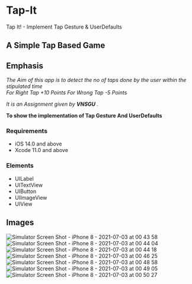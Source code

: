# Tap-It
Tap It! - Implement Tap Gesture &amp; UserDefaults

## A Simple Tap Based Game


## Emphasis

*The Aim of this app is to detect the no of taps done by the user within the stipulated time*  
_For Right Tap +10 Points_
_For Wrong Tap -5 Points_


_It is an Assignment given by **VNSGU** ._

__To show the implementation of Tap Gesture And UserDefaults__

### Requirements

* iOS 14.0 and above
* Xcode 11.0 and above

### Elements

* UILabel
* UITextView
* UIButton
* UIImageView
* UIView

## Images
![Simulator Screen Shot - iPhone 8 - 2021-07-03 at 00 43 58](https://user-images.githubusercontent.com/69379504/124320775-25c44b80-db9a-11eb-9799-2b447a15f9ea.png)
![Simulator Screen Shot - iPhone 8 - 2021-07-03 at 00 44 04](https://user-images.githubusercontent.com/69379504/124320784-2957d280-db9a-11eb-907e-779d30e38377.png)
![Simulator Screen Shot - iPhone 8 - 2021-07-03 at 00 44 18](https://user-images.githubusercontent.com/69379504/124320791-2bba2c80-db9a-11eb-88d8-8475b5fc0a30.png)
![Simulator Screen Shot - iPhone 8 - 2021-07-03 at 00 46 25](https://user-images.githubusercontent.com/69379504/124320796-2e1c8680-db9a-11eb-8a54-c9752757651f.png)
![Simulator Screen Shot - iPhone 8 - 2021-07-03 at 00 48 58](https://user-images.githubusercontent.com/69379504/124320805-307ee080-db9a-11eb-9375-5a135b27f174.png)
![Simulator Screen Shot - iPhone 8 - 2021-07-03 at 00 49 05](https://user-images.githubusercontent.com/69379504/124320819-3674c180-db9a-11eb-872c-401f1ccd3590.png)
![Simulator Screen Shot - iPhone 8 - 2021-07-03 at 00 50 27](https://user-images.githubusercontent.com/69379504/124320823-396fb200-db9a-11eb-9a3d-b886db742373.png)
